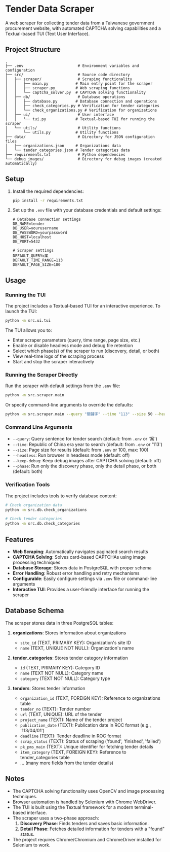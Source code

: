 # Tender Data Scraper

A web scraper for collecting tender data from a Taiwanese government procurement website, with automated CAPTCHA solving capabilities and a Textual-based TUI (Text User Interface).

## Project Structure

```
.
├── .env                        # Environment variables and configuration
├── src/                        # Source code directory
│   ├── scraper/                # Scraping functionality
│   │   ├── main.py            # Main entry point for the scraper
│   │   ├── scraper.py         # Web scraping functions
│   │   └── captcha_solver.py  # CAPTCHA solving functionality
│   ├── db/                     # Database operations
│   │   ├── database.py        # Database connection and operations
│   │   ├── check_categories.py # Verification for tender categories
│   │   └── check_organizations.py # Verification for organizations
│   ├── ui/                     # User interface
│   │   └── tui.py             # Textual-based TUI for running the scraper
│   └── utils/                  # Utility functions
│       └── utils.py           # Utility functions
├── data/                       # Directory for JSON configuration files
│   ├── organizations.json     # Organizations data
│   └── tender_categories.json # Tender categories data
├── requirements.txt            # Python dependencies
└── debug_images/               # Directory for debug images (created automatically)
```

## Setup

1. Install the required dependencies:
   ```bash
   pip install -r requirements.txt
   ```

2. Set up the `.env` file with your database credentials and default settings:
   ```env
   # Database connection settings
   DB_NAME=tender
   DB_USER=yourusername
   DB_PASSWORD=yourpassword
   DB_HOST=localhost
   DB_PORT=5432

   # Scraper settings
   DEFAULT_QUERY=案
   DEFAULT_TIME_RANGE=113
   DEFAULT_PAGE_SIZE=100
   ```

## Usage

### Running the TUI

The project includes a Textual-based TUI for an interactive experience. To launch the TUI:
```bash
python -m src.ui.tui
```

The TUI allows you to:
- Enter scraper parameters (query, time range, page size, etc.)
- Enable or disable headless mode and debug file retention
- Select which phase(s) of the scraper to run (discovery, detail, or both)
- View real-time logs of the scraping process
- Start and stop the scraper interactively

### Running the Scraper Directly

Run the scraper with default settings from the `.env` file:
```bash
python -m src.scraper.main
```

Or specify command-line arguments to override the defaults:
```bash
python -m src.scraper.main --query "關鍵字" --time "113" --size 50 --headless --phase both
```

### Command Line Arguments

- `--query`: Query sentence for tender search (default: from `.env` or '案')
- `--time`: Republic of China era year to search (default: from `.env` or '113')
- `--size`: Page size for results (default: from `.env` or 100, max: 100)
- `--headless`: Run browser in headless mode (default: off)
- `--keep-debug`: Keep debug images after CAPTCHA solving (default: off)
- `--phase`: Run only the discovery phase, only the detail phase, or both (default: both)

### Verification Tools

The project includes tools to verify database content:
```bash
# Check organization data
python -m src.db.check_organizations

# Check tender categories
python -m src.db.check_categories
```

## Features

- **Web Scraping**: Automatically navigates paginated search results
- **CAPTCHA Solving**: Solves card-based CAPTCHAs using image processing techniques
- **Database Storage**: Stores data in PostgreSQL with proper schema
- **Error Handling**: Robust error handling and retry mechanisms
- **Configurable**: Easily configure settings via `.env` file or command-line arguments
- **Interactive TUI**: Provides a user-friendly interface for running the scraper

## Database Schema

The scraper stores data in three PostgreSQL tables:

1. **organizations**: Stores information about organizations
   - `site_id` (TEXT, PRIMARY KEY): Organization's site ID
   - `name` (TEXT, UNIQUE NOT NULL): Organization's name

2. **tender_categories**: Stores tender category information
   - `id` (TEXT, PRIMARY KEY): Category ID
   - `name` (TEXT NOT NULL): Category name
   - `category` (TEXT NOT NULL): Category type

3. **tenders**: Stores tender information
   - `organization_id` (TEXT, FOREIGN KEY): Reference to organizations table
   - `tender_no` (TEXT): Tender number
   - `url` (TEXT, UNIQUE): URL of the tender
   - `project_name` (TEXT): Name of the tender project
   - `publication_date` (TEXT): Publication date in ROC format (e.g., '113/04/01')
   - `deadline` (TEXT): Tender deadline in ROC format
   - `scrap_status` (TEXT): Status of scraping ('found', 'finished', 'failed')
   - `pk_pms_main` (TEXT): Unique identifier for fetching tender details
   - `item_category` (TEXT, FOREIGN KEY): Reference to tender_categories table
   - ... (many more fields from the tender details)

## Notes

- The CAPTCHA solving functionality uses OpenCV and image processing techniques.
- Browser automation is handled by Selenium with Chrome WebDriver.
- The TUI is built using the Textual framework for a modern terminal-based interface.
- The scraper uses a two-phase approach:
  1. **Discovery Phase**: Finds tenders and saves basic information.
  2. **Detail Phase**: Fetches detailed information for tenders with a "found" status.
- The project requires Chrome/Chromium and ChromeDriver installed for Selenium to work.